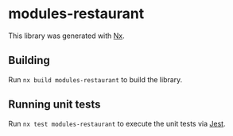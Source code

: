 # modules-restaurant

This library was generated with [Nx](https://nx.dev).

## Building

Run `nx build modules-restaurant` to build the library.

## Running unit tests

Run `nx test modules-restaurant` to execute the unit tests via [Jest](https://jestjs.io).
